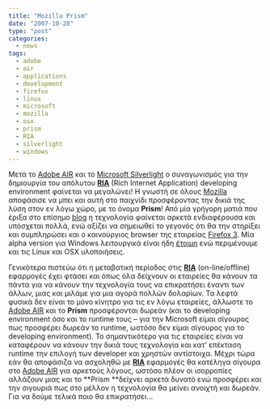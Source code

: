 ```yaml
---
title: "Mozilla Prism"
date: "2007-10-28"
type: "post"
categories:
  - news
tags:
  - adobe
  - air
  - applications
  - development
  - firefox
  - linux
  - microsoft
  - mozilla
  - osx
  - prism
  - RIA
  - silverlight
  - windows
---
```


Μετά το [Adobe AIR](http://labs.adobe.com/technologies/air/ "Adobe AIR") και το [Microsoft Silverlight](http://silverlight.net/ "Microsoft Silverlight") ο συναγωνισμός για την δημιουργία του απόλυτου [**RIA**](http://en.wikipedia.org/wiki/Rich_Internet_application "RIA in Wiki") (Rich Internet Application) developing environment φαίνεται να μεγαλώνει! Η γνωστή σε όλους [Mozilla](http://www.mozilla.org/ "Mozilla site") αποφάσισε να μπει και αυτή στο παιχνίδι προσφέροντας την δικιά της λύση στον εν λόγω χώρο, με το όνομα **<a title="Mozilla Prism">Prism</a>**! Από μία γρήγορη ματιά που έριξα στο επίσημο [blog](http://labs.mozilla.com/ "Mozilla labs blog") η τεχνολογία φαίνεται αρκετά ενδιαφέρουσα και υπόσχεται πολλά, ενώ αξίζει να σημειωθεί το γεγονός ότι θα την στηρίξει και συμπληρώσει και ο καινούργιος browser της εταιρείας [Firefox 3](http://www.mozilla.org/projects/firefox/3.0a1/releasenotes/ "Firefox 3"). Μία alpha version για Windows λειτουργικά είναι ήδη [έτοιμη](http://starkravingfinkle.org/projects/webrunner/prism-0.8-win32.exe "Download Prism for Windows") ενώ περιμένουμε και τις Linux και OSX υλοποιήσεις.

Γενικότερα πιστεύω ότι η μεταβατική περίοδος στις [**RIA**](http://en.wikipedia.org/wiki/Rich_Internet_application "RIA in Wiki") (on-line/offline) εφαρμογές έχει φτάσει και όπως όλα δείχνουν οι εταιρείες θα κάνουν τα πάντα για να κάνουν την τεχνολογία τους να επικρατήσει έναντι των άλλων, μιας και μιλάμε για μια αγορά πολλών δολαρίων. Τα λεφτά φυσικά δεν είναι το μόνο κίνητρο για τις εν λόγω εταιρείες, άλλωστε το [Adobe AIR](http://labs.adobe.com/technologies/air/ "Adobe AIR") και το **<a title="Mozilla Prism">Prism</a>** προσφέρονται δωρεάν (και το developing environment όσο και το runtime τους &#8211; για την Microsoft είμαι σίγουρος πως προσφέρει δωρεάν το runtime, ωστόσο δεν είμαι σίγουρος για το developing environment). Το σημαντικότερο για τις εταιρείες είναι να καταφέρουν να κάνουν την δικιά τους τεχνολογία και κατ&#8217; επέκταση runtime την επιλογή των developer και χρηστών αντίστοιχα. Μέχρι τώρα εάν θα αποφάσιζα να ασχοληθώ με [**RIA**](http://en.wikipedia.org/wiki/Rich_Internet_application "RIA in Wiki") εφαρμογές θα κατέληγα σίγουρα στο [Adobe AIR](http://labs.adobe.com/technologies/air/ "Adobe AIR") για αρκετούς λόγους, ωστόσο πλέον οι ισορροπίες αλλάζουν μιας και το **<a title="Mozilla Prism">Prism </a>**δείχνει αρκετά δυνατό ενώ προσφέρει και την σιγουριά πως στο μέλλον η τεχνολογία θα μείνει ανοιχτή και δωρεάν. Για να δούμε τελικά ποιο θα επικρατήσει&#8230;
